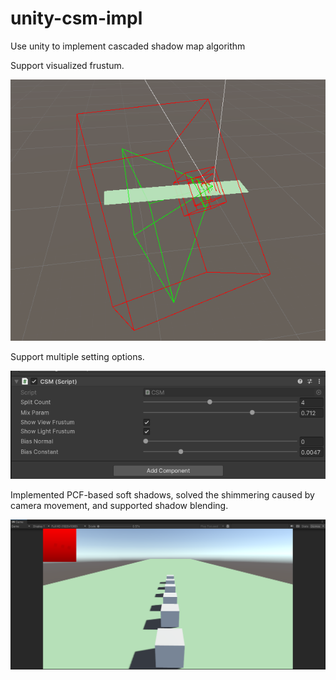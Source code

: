 # unity-csm-impl
Use unity to implement cascaded shadow map algorithm

Support visualized frustum.

![alt](Doc/img/2024-08-15-csm-visualize-frustum.png)

Support multiple setting options.

![alt](Doc/img/2024-08-15-csm-settings.png)

Implemented PCF-based soft shadows, solved the shimmering caused by camera movement, and supported shadow blending.

![alt](Doc/img/2024-08-15-csm-pcf.png)